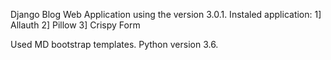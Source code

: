 Django Blog Web Application using the version 3.0.1.
Instaled application:
1] Allauth
2] Pillow
3] Crispy Form

Used MD bootstrap templates. Python version 3.6.
